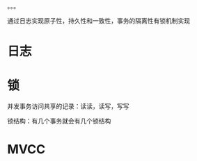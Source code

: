 。。。



通过日志实现原子性，持久性和一致性，事务的隔离性有锁机制实现

# 日志





# 锁

并发事务访问共享的记录：读读，读写，写写

锁结构：有几个事务就会有几个锁结构







# MVCC